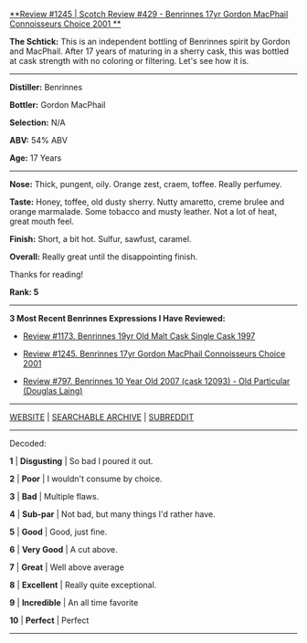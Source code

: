 
[**Review #1245 | Scotch Review #429 - Benrinnes 17yr Gordon MacPhail Connoisseurs Choice 2001 **]( https://t8ke.review/review-1245-benrinnes-17yr-gordon-macphail-connoisseurs-choice-2001)

**The Schtick:** This is an independent bottling of Benrinnes spirit by Gordon and MacPhail. After 17 years of maturing in a sherry cask, this was bottled at cask strength with no coloring or filtering. Let's see how it is. 

-----

**Distiller:** Benrinnes

**Bottler:** Gordon MacPhail

**Selection:** N/A

**ABV:**  54% ABV

**Age:** 17 Years 

-----

**Nose:**  Thick, pungent, oily. Orange zest, craem, toffee. Really perfumey. 

**Taste:** Honey, toffee, old dusty sherry. Nutty amaretto, creme brulee and orange marmalade. Some tobacco and musty leather. Not a lot of heat, great mouth feel. 

**Finish:** Short, a bit hot. Sulfur, sawfust, caramel. 

**Overall:** Really great until the disappointing finish. 

Thanks for reading!

**Rank: 5**

----- 

**3 Most Recent Benrinnes Expressions I Have Reviewed:** 

- [Review #1173. Benrinnes 19yr Old Malt Cask Single Cask 1997]( https://t8ke.review/review-1173-benrinnes-19yr-old-malt-cask-single-cask-1997/) 

- [Review #1245. Benrinnes 17yr Gordon MacPhail Connoisseurs Choice 2001 ]( https://t8ke.review/review-1245-benrinnes-17yr-gordon-macphail-connoisseurs-choice-2001) 

- [Review #797. Benrinnes 10 Year Old 2007 (cask 12093) - Old Particular (Douglas Laing)]( https://t8ke.review/review-797-benrinnes-2007-10yr-old-particular-single-cask-12093-shiraz/) 

-----

[WEBSITE](https://t8ke.review) | [SEARCHABLE ARCHIVE](https://t8ke.review/review-archive/) | [SUBREDDIT](https://reddit.com/r/t8kereviews)

-----

Decoded:

**1** | **Disgusting** | So bad I poured it out.

**2** | **Poor** | I wouldn't consume by choice.

**3** | **Bad** | Multiple flaws.

**4** | **Sub-par** | Not bad, but many things I'd rather have.

**5** | **Good** | Good, just fine.

**6** | **Very Good** | A cut above.

**7** | **Great** | Well above average

**8** | **Excellent** | Really quite exceptional.

**9** | **Incredible** | An all time favorite

**10** | **Perfect** | Perfect

----

